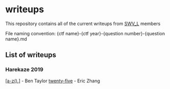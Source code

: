 # writeups

This repository contains all of the current writeups from [SWV_L](https://swvl.red) members

File naming convention: {ctf name}-{ctf year}-{question number}-{question name}.md

## List of writeups

### Harekaze 2019

[[a-z().]](harekaze-2019-46-a-z.md) - Ben Taylor
[twenty-five](harekaze-2019-40-twenty-five.md) - Eric Zhang

